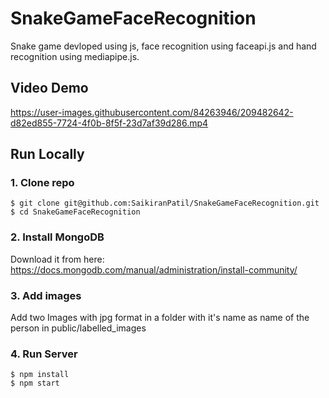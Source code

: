 # SnakeGameFaceRecognition
Snake game devloped using js, face recognition using faceapi.js and hand recognition using mediapipe.js.

## Video Demo
https://user-images.githubusercontent.com/84263946/209482642-d82ed855-7724-4f0b-8f5f-23d7af39d286.mp4

## Run Locally

### 1. Clone repo

```
$ git clone git@github.com:SaikiranPatil/SnakeGameFaceRecognition.git
$ cd SnakeGameFaceRecognition
```

### 2. Install MongoDB

Download it from here: https://docs.mongodb.com/manual/administration/install-community/

### 3. Add images

Add two Images with jpg format in a folder with it's name as name of the person in public/labelled_images 

### 4. Run Server

```
$ npm install
$ npm start
```
